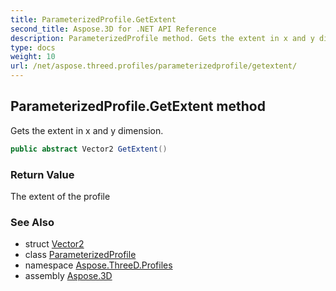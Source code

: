 ```yaml
---
title: ParameterizedProfile.GetExtent
second_title: Aspose.3D for .NET API Reference
description: ParameterizedProfile method. Gets the extent in x and y dimension
type: docs
weight: 10
url: /net/aspose.threed.profiles/parameterizedprofile/getextent/
---
```

## ParameterizedProfile.GetExtent method

Gets the extent in x and y dimension.

```csharp
public abstract Vector2 GetExtent()
```

### Return Value

The extent of the profile

### See Also

* struct [Vector2](../../../aspose.threed.utilities/vector2/)
* class [ParameterizedProfile](../)
* namespace [Aspose.ThreeD.Profiles](../../parameterizedprofile/)
* assembly [Aspose.3D](../../../)


